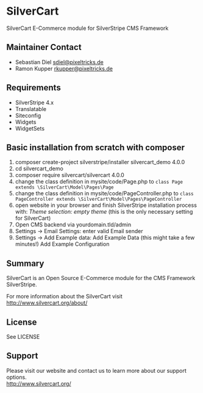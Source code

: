# SilverCart
SilverCart E-Commerce module for SilverStripe CMS Framework

## Maintainer Contact

* Sebastian Diel <sdiel@pixeltricks.de>
* Ramon Kupper <rkupper@pixeltricks.de>

## Requirements
* SilverStripe 4.x
* Translatable
* Siteconfig
* Widgets
* WidgetSets

## Basic installation from scratch with composer
1. composer create-project silverstripe/installer silvercart_demo 4.0.0
2. cd silvercart_demo 
3. composer require silvercart/silvercart 4.0.0
4. change the class definition in mysite/code/Page.php to
   ```class Page extends \SilverCart\Model\Pages\Page```
5. change the class definition in mysite/code/PageController.php to
   ```class PageController extends \SilverCart\Model\Pages\PageController```
6. open website in your browser and finish SilverStripe installation process with: 
   *Theme selection: empty theme* (this is the only necessary setting for SilverCart) 
7. Open CMS backend via yourdomain.tld/admin
8. Settings -> Email Settings:
   enter valid Email sender 
9. Settings -> Add Example data:
   Add Example Data (this might take a few minutes!) 
   Add Example Configuration

## Summary
SilverCart is an Open Source E-Commerce module for the CMS Framework SilverStripe.

For more information about the SilverCart visit http://www.silvercart.org/about/

## License
See LICENSE

## Support
Please visit our website and contact us to learn more about our support options.  
http://www.silvercart.org/
